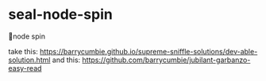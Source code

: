 # seal-node-spin
🦭node spin

take this: https://barrycumbie.github.io/supreme-sniffle-solutions/dev-able-solution.html
and this: https://github.com/barrycumbie/jubilant-garbanzo-easy-read

